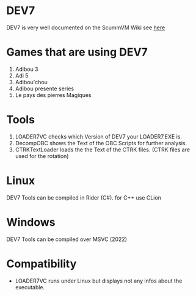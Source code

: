 # DEV7
DEV7 is very well documented on the ScummVM Wiki see [here](https://wiki.scummvm.org/index.php?title=DEV7_Information) 

# Games that are using DEV7
1. Adibou 3
2. Adi 5
3. Adibou'chou
4. Adibou presente series
5. Le pays des pierres Magiques
# Tools
1. LOADER7VC checks which Version of DEV7 your LOADER7.EXE is.
2. DecompOBC shows the Text of the OBC Scripts for further analysis.
3. CTRKTextLoader loads the the Text of the CTRK files. (CTRK files are used for the rotation)

# Linux
DEV7 Tools can be compiled in Rider (C#). for C++ use CLion

# Windows
DEV7 Tools can be compiled over MSVC (2022)

# Compatibility
* LOADER7VC runs under Linux but displays not any infos about the executable.
